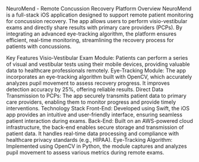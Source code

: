 NeuroMend - Remote Concussion Recovery Platform
Overview
NeuroMend is a full-stack iOS application designed to support remote patient monitoring for concussion recovery. The app allows users to perform visio-vestibular exams and directly share results with primary care providers (PCPs). By integrating an advanced eye-tracking algorithm, the platform ensures efficient, real-time monitoring, streamlining the recovery process for patients with concussions.

Key Features
Visio-Vestibular Exam Module: Patients can perform a series of visual and vestibular tests using their mobile devices, providing valuable data to healthcare professionals remotely.
Eye-Tracking Module: The app incorporates an eye-tracking algorithm built with OpenCV, which accurately analyzes pupil movement to assess recovery progress. It improves detection accuracy by 25%, offering reliable results.
Direct Data Transmission to PCPs: The app securely transmits patient data to primary care providers, enabling them to monitor progress and provide timely interventions.
Technology Stack
Front-End: Developed using Swift, the iOS app provides an intuitive and user-friendly interface, ensuring seamless patient interaction during exams.
Back-End: Built on an AWS-powered cloud infrastructure, the back-end enables secure storage and transmission of patient data. It handles real-time data processing and compliance with healthcare privacy standards (e.g., HIPAA).
Eye-Tracking Algorithm: Implemented using OpenCV in Python, the module captures and analyzes pupil movement to assess various metrics during remote exams.
